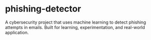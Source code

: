 # phishing-detector
A cybersecurity project that uses machine learning to detect phishing attempts in emails. Built for learning, experimentation, and real-world application.
